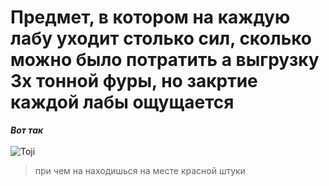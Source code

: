 # Предмет, в котором на каждую лабу уходит столько сил, сколько можно было потратить а выгрузку 3х тонной фуры, но закртие каждой лабы ощущается 
***Вот так***
<br>  
![Toji](https://c.tenor.com/UxR3AYPLrHEAAAAd/tenor.gif)
<br>  
> при чем на находишься на месте красной штуки

